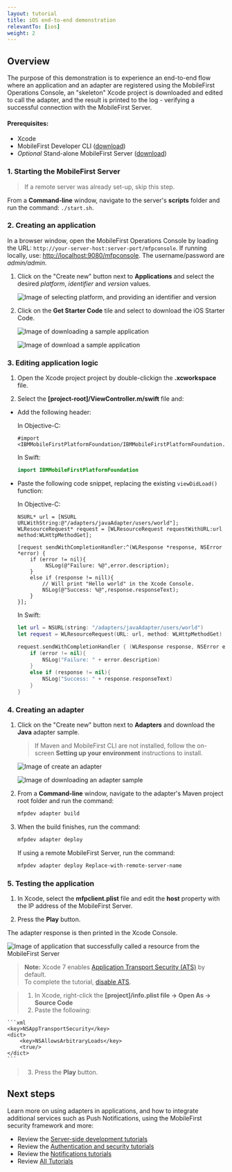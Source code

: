 ```yaml
---
layout: tutorial
title: iOS end-to-end demonstration
relevantTo: [ios]
weight: 2
---
```

## Overview
The purpose of this demonstration is to experience an end-to-end flow where an application and an adapter are  registered using the MobileFirst Operations Console, an "skeleton" Xcode project is downloaded and edited to call the adapter, and the result is printed to the log - verifying a successful connection with the MobileFirst Server.

#### Prerequisites:

* Xcode
* MobileFirst Developer CLI ([download]({{site.baseurl}}/downloads))
* *Optional* Stand-alone MobileFirst Server ([download]({{site.baseurl}}/downloads))

### 1. Starting the MobileFirst Server

> If a remote server was already set-up, skip this step.

From a **Command-line** window, navigate to the server's **scripts** folder and run the command: `./start.sh`.

### 2. Creating an application

In a browser window, open the MobileFirst Operations Console by loading the URL: `http://your-server-host:server-port/mfpconsole`. If running locally, use: [http://localhost:9080/mfpconsole](http://localhost:9080/mfpconsole). The username/password are *admin/admin*.
 
1. Click on the "Create new" button next to **Applications** and select the desired *platform*, *identifier* and *version* values.

    ![Image of selecting platform, and providing an identifier and version](create-an-application.png)
 
2. Click on the **Get Starter Code** tile and select to download the iOS Starter Code.

    ![Image of downloading a sample application](download-sample-application.png)
    
    ![Image of download a sample application](download-application-code.png)
 
### 3. Editing application logic

1. Open the Xcode project project by double-clickign the **.xcworkspace** file.

2. Select the **[project-root]/ViewController.m/swift** file and:

* Add the following header: 

    In Objective-C:

    ```objc
    #import <IBMMobileFirstPlatformFoundation/IBMMobileFirstPlatformFoundation.h>
    ```
    
    In Swift: 
    
    ```swift
    import IBMMobileFirstPlatformFoundation
    ```
    
* Paste the following code snippet, replacing the existing `viewDidLoad()` function:
 
    In Objective-C:

    ```objc
    NSURL* url = [NSURL URLWithString:@"/adapters/javaAdapter/users/world"];
    WLResourceRequest* request = [WLResourceRequest requestWithURL:url method:WLHttpMethodGet];
     
    [request sendWithCompletionHandler:^(WLResponse *response, NSError *error) {
        if (error != nil){
             NSLog(@"Failure: %@",error.description);
        }
        else if (response != nill){
            // Will print "Hello world" in the Xcode Console.
            NSLog(@"Success: %@",response.responseText);
        }
    }];
    ```
    
    In Swift:
    
    ```swift
    let url = NSURL(string: "/adapters/javaAdapter/users/world")
    let request = WLResourceRequest(URL: url, method: WLHttpMethodGet)
    
    request.sendWithCompletionHandler { (WLResponse response, NSError error) -> Void in
        if (error != nil){
            NSLog("Failure: " + error.description)
        }
        else if (response != nil){
            NSLog("Success: " + response.responseText)
        }
    }
    ```

### 4. Creating an adapter

1. Click on the "Create new" button next to **Adapters** and download the **Java** adapter sample.

    > If Maven and MobileFirst CLI are not installed, follow the on-screen **Setting up your environment** instructions to install.

    ![Image of create an adapter](create-an-adapter.png)
    
    ![Image of downloading an adapter sample](download-adapter-code.png)

2. From a **Command-line** window, navigate to the adapter's Maven project root folder and run the command: 

    ```bash
    mfpdev adapter build
    ```

3. When the build finishes, run the command:

    ```bash
    mfpdev adapter deploy
    ```

    If using a remote MobileFirst Server, run the command:

    ```bash
    mfpdev adapter deploy Replace-with-remote-server-name
    ```

### 5. Testing the application

1. In Xcode, select the **mfpclient.plist** file and edit the **host** property with the IP address of the MobileFirst Server.

2. Press the **Play** button.

The adapter response is then printed in the Xcode Console.

![Image of application that successfully called a resource from the MobileFirst Server ](success_response.png)

> <b>Note:</b> Xcode 7 enables [Application Transport Security (ATS)](https://developer.apple.com/library/ios/releasenotes/General/WhatsNewIniOS/Articles/iOS9.html#//apple_ref/doc/uid/TP40016198-SW14) by default.  
To complete the tutorial, [disable  ATS](http://iosdevtips.co/post/121756573323/ios-9-xcode-7-http-connect-server-error).

> 1. In Xcode, right-click the <b>[project]/info.plist file → Open As → Source Code</b>
> 2. Paste the following: 

>    
    ```xml
    <key>NSAppTransportSecurity</key>
    <dict>
        <key>NSAllowsArbitraryLoads</key>
        <true/>
    </dict>
    ```

> 3. Press the **Play** button.

## Next steps
Learn more on using adapters in applications, and how to integrate additional services such as Push Notifications, using the MobileFirst security framework and more:

- Review the [Server-side development tutorials](../../server-side-development/)
- Review the [Authentication and security tutorials](../../authentication-and-security/)
- Review the [Notifications tutorials](../../notifications/)
- Review [All Tutorials](../../all-tutorials)
